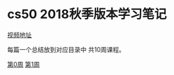 # cs50 2018秋季版本学习笔记

[视频地址](https://www.bilibili.com/video/av45936507?from=search&seid=11344683865984702381)

每篇一个总结放到对应目录中 共10周课程。

[第0周](https://github.com/g4rick/cup-of-wine/tree/master/cs50/week0)
[第1周](https://github.com/g4rick/cup-of-wine/tree/master/cs50/week1)
